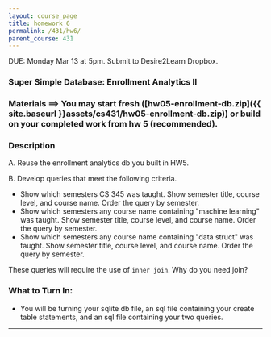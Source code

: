 ```yaml
---
layout: course_page
title: homework 6
permalink: /431/hw6/
parent_course: 431
---
```


DUE: Monday Mar 13 at 5pm. Submit to Desire2Learn Dropbox. 

### Super Simple Database: Enrollment Analytics II

### Materials ==> You may start fresh ([hw05-enrollment-db.zip]({{ site.baseurl }}assets/cs431/hw05-enrollment-db.zip)) or build on your completed work from hw 5 (recommended).

### Description
A. Reuse the enrollment analytics db you built in HW5.

B. Develop queries that meet the following criteria.

- Show which semesters CS 345 was taught. Show semester title, course level, and course name. Order the query by semester.
- Show which semesters any course name containing "machine learning" was taught. Show semester title, course level, and course name. Order the query by semester.
- Show which semesters any course name containing "data struct" was taught. Show semester title, course level, and course name. Order the query by semester.

These queries will require the use of ```inner join```. Why do you need join?


### What to Turn In:
- You will be turning your sqlite db file, an sql file containing your create table statements, and an sql file containing your two queries.

---

